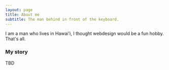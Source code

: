 ```yaml
---
layout: page
title: About me
subtitle: The man behind in front of the keyboard.
---
```


I am a man who lives in Hawai'i, I thought webdesign would be a fun hobby.  That's all.

### My story

TBD
